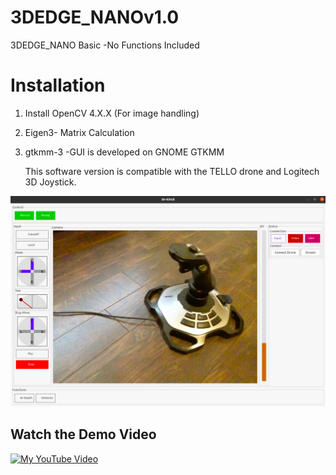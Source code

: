 # 3DEDGE_NANOv1.0
 3DEDGE_NANO Basic -No Functions Included 

 # Installation 
 1. Install OpenCV  4.X.X (For image handling)
 2. Eigen3- Matrix Calculation
 3. gtkmm-3 -GUI is developed on GNOME GTKMM

    This software version is compatible with the TELLO drone and Logitech 3D Joystick. 
 

 ![alt text](extra/gui.png)

## Watch the Demo Video

[![My YouTube Video](http://img.youtube.com/vi/watch?v=1XZWCZXgkjQ&ab_channel=GayanBrahmanage/0.jpg)](https://www.youtube.com/watch?v=1XZWCZXgkjQ&ab_channel=GayanBrahmanage)



